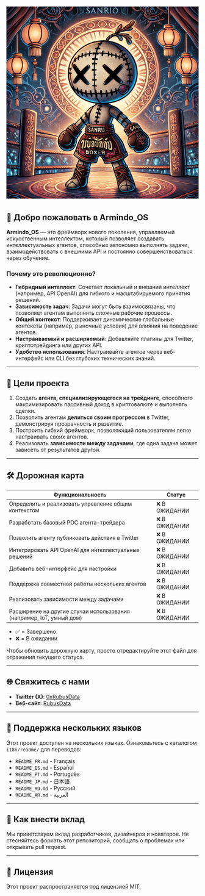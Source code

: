 
# ![Логотип Armindo_OS](../../public/0xrubusdata.png)

## 🌟 Добро пожаловать в **Armindo_OS**
**Armindo_OS** — это фреймворк нового поколения, управляемый искусственным интеллектом, который позволяет создавать интеллектуальных агентов, способных автономно выполнять задачи, взаимодействовать с внешними API и постоянно совершенствоваться через обучение.

### Почему это революционно?
- **Гибридный интеллект**: Сочетает локальный и внешний интеллект (например, API OpenAI) для гибкого и масштабируемого принятия решений.
- **Зависимость задач**: Задачи могут быть взаимосвязаны, что позволяет агентам выполнять сложные рабочие процессы.
- **Общий контекст**: Поддерживает динамические глобальные контексты (например, рыночные условия) для влияния на поведение агентов.
- **Настраиваемый и расширяемый**: Добавляйте плагины для Twitter, криптотрейдинга или других API.
- **Удобство использования**: Настраивайте агентов через веб-интерфейс или CLI без глубоких технических знаний.

---

## 🚀 Цели проекта
1. Создать **агента, специализирующегося на трейдинге**, способного максимизировать пассивный доход в криптовалюте и выполнять сделки.
2. Позволить агентам **делиться своим прогрессом** в Twitter, демонстрируя прозрачность и развитие.
3. Построить гибкий фреймворк, позволяющий пользователям легко настраивать своих агентов.
4. Реализовать **зависимости между задачами**, где одна задача может зависеть от результатов другой.

---

## 🛠️ Дорожная карта

| Функциональность                     | Статус  |
|-------------------------------------|---------|
| Определить и реализовать управление общим контекстом | ❌ В ОЖИДАНИИ |
| Разработать базовый POC агента-трейдера          | ❌ В ОЖИДАНИИ |
| Позволить агенту публиковать действия в Twitter  | ❌ В ОЖИДАНИИ |
| Интегрировать API OpenAI для интеллектуальных решений | ❌ В ОЖИДАНИИ |
| Добавить веб-интерфейс для настройки             | ❌ В ОЖИДАНИИ |
| Поддержка совместной работы нескольких агентов   | ❌ В ОЖИДАНИИ |
| Реализовать зависимости между задачами           | ❌ В ОЖИДАНИИ |
| Расширение на другие случаи использования (например, IoT, умный дом) | ❌ В ОЖИДАНИИ |

- ✅ = Завершено
- ❌ = В ожидании

Чтобы обновить дорожную карту, просто отредактируйте этот файл для отражения текущего статуса.

---

## 🌐 Свяжитесь с нами
- **Twitter (X)**: [0xRubusData](https://x.com/Data0x88850)
- **Веб-сайт**: [RubusData](https://simple-agent-website.vercel.app/)

---

## 📂 Поддержка нескольких языков
Этот проект доступен на нескольких языках. Ознакомьтесь с каталогом `i18n/readme/` для переводов:
- `README_FR.md` - Français
- `README_ES.md` - Español
- `README_PT.md` - Português
- `README_JP.md` - 日本語
- `README_RU.md` - Русский
- `README_AR.md` - العربية

---

## 🎨 Как внести вклад
Мы приветствуем вклад разработчиков, дизайнеров и новаторов. Не стесняйтесь форкать этот репозиторий, сообщать о проблемах или открывать pull request.

---

## 📜 Лицензия
Этот проект распространяется под лицензией MIT.
